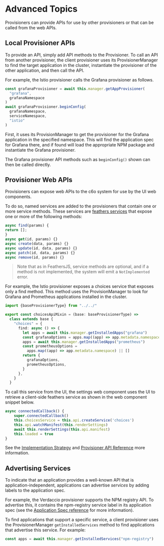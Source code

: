 <!-- markdownlint-disable MD010 -->

# Advanced Topics

Provisioners can provide APIs for use by other provisioners or that can be
called from the web APIs.

## Local Provisioner APIs

To provide an API, simply add API methods to the Provisioner. To call an API
from another provisioner, the client provisioner uses its ProvisionerManager to
find the target application in the cluster, instantiate the provisioner of the
other application, and then call the API.

For example, the Istio provisioner calls the Grafana provisioner as follows.

```typescript
const grafanaProvisioner = await this.manager.getAppProvisioner(
  "grafana",
  grafanaNamespace
)
await grafanaProvisioner.beginConfig(
  grafanaNamespace,
  serviceNamespace,
  "istio"
)
```

First, it uses its ProvisionManager to get the provisioner for the Grafana
application in the specified namespace. This will find the application spec for
Grafana there, and if found will load the appropriate NPM package and
instantiate the Grafana provisioner.

The Grafana provisioner API methods such as `beginConfig()` shown can then be
called directly.

## Provisioner Web APIs

Provisioners can expose web APIs to the c6o system for use by the UI web
components.

To do so, named services are added to the provisioners that contain one or more
service methods. These services are
[feathers services](https://docs.feathersjs.com/api/services.html) that expose
one or more of the following methods:

```typescript
async find(params) {
return [];
}
async get(id, params) {}
async create(data, params) {}
async update(id, data, params) {}
async patch(id, data, params) {}
async remove(id, params) {}
```

> Note that as in FeathersJS, service methods are optional, and if a method is
> not implemented, the system will emit a `NotImplemented` error.

For example, the Istio provisioner exposes a choices service that exposes only a
find method. This method uses the ProvisionManager to look for Grafana and
Prometheus applications installed in the cluster.

```typescript
import {baseProvisionerType} from "../../"

export const choicesApiMixin = (base: baseProvisionerType) =>
  class extends base {
    "choices" = {
      find: async () => {
        let apps = await this.manager.getInstalledApps("grafana")
        const grafanaOptions = apps.map((app) => app.metadata.namespace) || []
        apps = await this.manager.getInstalledApps("prometheus")
        const prometheusOptions =
          apps.map((app) => app.metadata.namespace) || []
        return {
          grafanaOptions,
          prometheusOptions,
        }
      },
    }
  }
```

To call this service from the UI, the settings web component uses the UI to
retrieve a client-side feathers service as shown in the web component snippet
below.

```typescript
async connectedCallback() {
	super.connectedCallback()
	this.choicesService = this.api.createService('choices')
	this.api.watchManifest(this.renderSettings)
	await this.renderSettings(this.api.manifest)
	this.loaded = true
}
```

See the [Implementation Strategy](/guides/implementation.md) and
[Provisioner API Reference](/reference/provisioners.md) more information.

## Advertising Services

To indicate that an application provides a well-known API that is
application-independent, applications can advertise _services_ by adding labels
to the application spec.

For example, the Verdaccio provisioner supports the NPM registry API. To
advertise this, it contains the npm-registry service label in its application
spec (see the [Application Spec reference](/reference/appspec.md) for more
information).

To find applications that support a specific service, a client provisioner uses
the ProvisionerManager `getInstalledServices` method to find applications that
advertise this service. For example:

```typescript
const apps = await this.manager.getInstalledServices("npm-registry")
```
